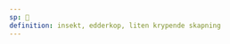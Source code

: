 ```yaml
---
sp: 󱥑
definition: insekt, edderkop, liten krypende skapning
---
```

<!-- pipi are tiny little guys that crawl around. some of them fly too. -->